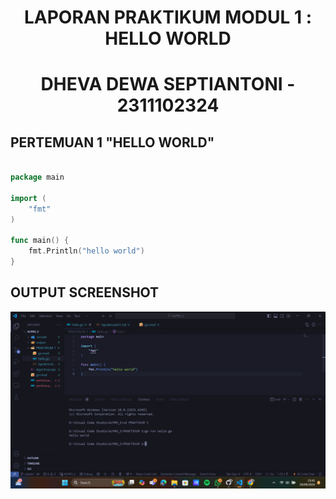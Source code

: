 # <h1 align="center">LAPORAN PRAKTIKUM MODUL 1 : HELLO WORLD</h1>
# <p align="center">DHEVA DEWA SEPTIANTONI - 2311102324</p>

## PERTEMUAN 1 "HELLO WORLD"
```go

package main

import (
	"fmt"
)

func main() {
    fmt.Println("hello world")
}

```
## OUTPUT SCREENSHOT
![SS_LaprakModul1](SS_laprak_modul1.png)